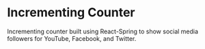 # Incrementing Counter

Incrementing counter built using React-Spring to show social media followers for YouTube, Facebook, and Twitter.
